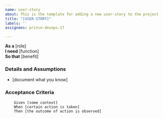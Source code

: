 ```yaml
---
name: user-story
about: This is the template for adding a new user-story to the project
title: "[USER-STORY]"
labels: ''
assignees: prince-devops-17

---
```


**As a** [role]  
**I need** [function]  
**So that** [benefit]  
      
### Details and Assumptions
* [document what you know]      

### Acceptance Criteria     
``` gherkin 
    Given [some context]
    When [certain action is taken]
    Then [the outcome of action is observed]
```
